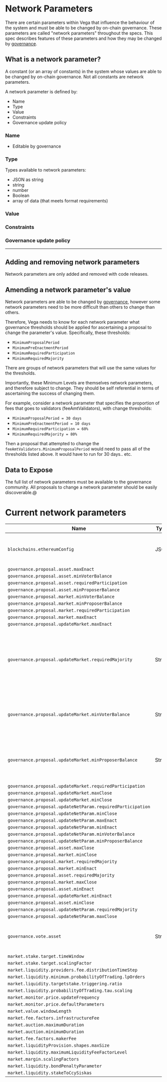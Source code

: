 # Network Parameters

There are certain parameters within Vega that influence the behaviour of the system and must be able to be changed by on-chain governance. These parameters are called "network parameters" throughout the specs. This spec describes features of these parameters and how they may be changed by [governance](./0028-governance.md).

## What is a network parameter?

A constant (or an array of constants) in the system whose values are able to be changed by on-chain governance. Not all constants are network parameters.

A network parameter is defined by:
* Name
* Type
* Value
* Constraints
* Governance update policy 

### Name

* Editable by governance

### Type

Types available to network parameters:
- JSON as string
- string
- number
- Boolean
- array of data (that meets format requirements)

### Value

### Constraints

### Governance update policy

---

## Adding and removing network parameters

Network parameters are only added and removed with code releases.

## Amending a network parameter's value

Network parameters are able to be changed by [governance](./0028-governance.md), however some network parameters need to be more difficult than others to change than others.

Therefore, Vega needs to know for each network parameter what governance thresholds should be applied for ascertaining a proposal to change the parameter's value. Specifically, these thresholds:

* `MinimumProposalPeriod`
* `MinimumPreEnactmentPeriod`
* `MinimumRequiredParticipation` 
* `MinimumRequiredMajority`

There are groups of network parameters that will use the same values for the thresholds.

Importantly, these Minimum Levels are themselves network parameters, and therefore subject to change. They should be self referential in terms of ascertaining the success of changing them.

For example, consider a network parameter that specifies the proportion of fees that goes to validators (feeAmtValidators), with change thresholds:

* `MinimumProposalPeriod = 30 days`
* `MinimumPreEnactmentPeriod = 10 days` 
* `MinimumRequiredParticipation = 60%` 
* `MinimumRequiredMajority = 80%`

Then a proposal that attempted to change the `feeAmtValidators.MinimumProposalPeriod` would need to pass all of the thresholds listed above. It would have to run for 30 days.. etc.

## Data to Expose

The full list of network parameters must be available to the governance community. All proposals to change a network parameter should be easily discoverable.@

# Current network parameters
| Name                                                     | Type     | Specification | Description                                                       |
|----------------------------------------------------------|:--------:|---------------|-------------------------------------------------------------------|
|`blockchains.ethereumConfig`                              | JSON     | [0031 - Ethereum Bridge](./0031-ethereum-bridge-spec.md#network-parameters)              | Configuration for how this Vega network connections to Ethereum   |
|`governance.proposal.asset.maxEnact`                      |          |               |               |
|`governance.proposal.asset.minVoterBalance`               |          |               |               |
|`governance.proposal.asset.requiredParticipation`         |          |               |               |
|`governance.proposal.asset.minProposerBalance`            |          |               |               |
|`governance.proposal.market.minVoterBalance`              |          |               |               |
|`governance.proposal.market.minProposerBalance`           |          |               |               |
|`governance.proposal.market.requiredParticipation`        |          |               |               |
|`governance.proposal.market.maxEnact`                     |          |               |               |
|`governance.proposal.updateMarket.maxEnact`               |          |               |               |
|`governance.proposal.updateMarket.requiredMajority`       | String   |               | 'Yes' votes must outnumber 'No' votes on this proposal by this proportion on a [a market update proposal](./0028-governance.md#1-create-market)      |
|`governance.proposal.updateMarket.minVoterBalance`        | String   | [0028 - Governance](./0028-governance.md#governance-weighting) | Minimum [Governance token balance](/0028-governance.md#restriction-on-who-can-create-a-proposal) required to [vote on a market update proposal](./0028-governance.md#1-create-market)               |
|`governance.proposal.updateMarket.minProposerBalance`     | String   | [0028 - Governance](./0028-governance.md#governance-weighting) | Minimum [Governance token balance](/0028-governance.md#restriction-on-who-can-create-a-proposal) required to [create a market update proposal](./0028-governance.md#1-create-market)              |
|`governance.proposal.updateMarket.requiredParticipation`  |          |               |               |
|`governance.proposal.updateMarket.maxClose`               |          |               |               |
|`governance.proposal.updateMarket.minClose`               |          |               |               |
|`governance.proposal.updateNetParam.requiredParticipation`|          |               |               |
|`governance.proposal.updateNetParam.minClose`             |          |               |               |
|`governance.proposal.updateNetParam.maxEnact`             |          |               |               |
|`governance.proposal.updateNetParam.minEnact`             |          |               |               |
|`governance.proposal.updateNetParam.minVoterBalance`      |          |               |               |
|`governance.proposal.updateNetParam.minProposerBalance`   |          |               |               |
|`governance.proposal.asset.maxClose`                      |          |               |               |
|`governance.proposal.market.minClose`                     |          |               |               |
|`governance.proposal.market.requiredMajority`             |          |               |               |
|`governance.proposal.market.minEnact`                     |          |               |               |
|`governance.proposal.asset.requiredMajority`              |          |               |               |
|`governance.proposal.market.maxClose`                     |          |               |               |
|`governance.proposal.asset.minEnact`                      |          |               |               |
|`governance.proposal.updateMarket.minEnact`               |          |               |               |
|`governance.proposal.asset.minClose`                      |          |               |               |
|`governance.proposal.updateNetParam.requiredMajority`     |          |               |               |
|`governance.proposal.updateNetParam.maxClose`             |          |               |               |
|`governance.vote.asset`                                   | String   | [0028 - Governance](./0028-governance.md#governance-weighting)              | The [Asset ID](./0040-asset-framework.md#asset-definition) of the asset used for all [governance measurements](.0028-governance.md#restriction-on-who-can-create-a-proposal)             |
|`market.stake.target.timeWindow`                          |          |               |               |
|`market.stake.target.scalingFactor`                       |          |               |               |
|`market.liquidity.providers.fee.distributionTimeStep`     |          |               |               |
|`market.liquidity.minimum.probabilityOfTrading.lpOrders`  |          |               |               |
|`market.liquidity.targetstake.triggering.ratio`           |          |               |               |
|`market.liquidity.probabilityOfTrading.tau.scaling`       |          |               |               |
|`market.monitor.price.updateFrequency`                    |          |               |               |
|`market.monitor.price.defaultParameters`                  |          |               |               |
|`market.value.windowLength`                               |          |               |               |
|`market.fee.factors.infrastructureFee`                    |          |               |               |
|`market.auction.maximumDuration`                          |          |               |               |
|`market.auction.minimumDuration`                          |          |               |               |
|`market.fee.factors.makerFee`                             |          |               |               |
|`market.liquidityProvision.shapes.maxSize`                |          |               |               |
|`market.liquidity.maximumLiquidityFeeFactorLevel`         |          |               |               |
|`market.margin.scalingFactors`                            |          |               |               |
|`market.liquidity.bondPenaltyParameter`                   |          |               |               |
|`market.liquidity.stakeToCcySiskas`                       |          |               |               |
